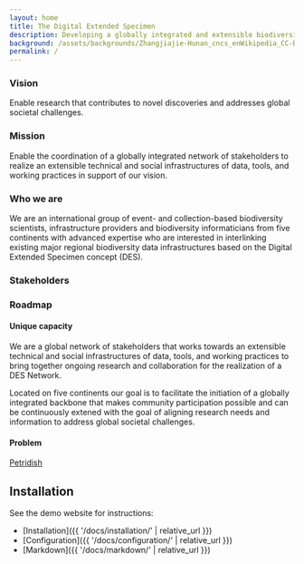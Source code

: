 ```yaml
---
layout: home
title: The Digital Extended Specimen
description: Developing a globally integrated and extensible biodiversity data infrastructure
background: /assets/backgrounds/Zhangjiajie-Hunan_cncs_enWikipedia_CC-BY-SAIntl40_the_World_Heritage_Site_Wulingyuan_in_Zhangjiajie_of_Hunan_PR_China.jpg
permalink: /
---
```


### Vision

Enable research that contributes to novel discoveries and addresses global societal challenges.

### Mission

Enable the coordination of a globally integrated network of stakeholders to realize an extensible technical and social infrastructures of data, tools, and working practices in support of our vision.

### Who we are

We are an international group of event- and collection-based biodiversity scientists, infrastructure providers and biodiversity informaticians from five continents with advanced expertise who are interested in interlinking existing major regional biodiversity data infrastructures based on the Digital Extended Specimen concept (DES).

### Stakeholders


### Roadmap

#### Unique capacity

We are a global network of stakeholders that works towards an extensible technical and social infrastructures of data, tools, and working practices to bring together ongoing research and collaboration for the realization of a DES Network. 

Located on five continents our goal is to facilitate the initiation of a globally integrated backbone that makes community participation possible and can be continuously extened with the goal of aligning research needs and information to address global societal challenges.

#### Problem














[Petridish](https://github.com/peterdesmet/petridish) 

## Installation

See the demo website for instructions:

- [Installation]({{ '/docs/installation/' | relative_url }})
- [Configuration]({{ '/docs/configuration/' | relative_url }})
- [Markdown]({{ '/docs/markdown/' | relative_url }})
